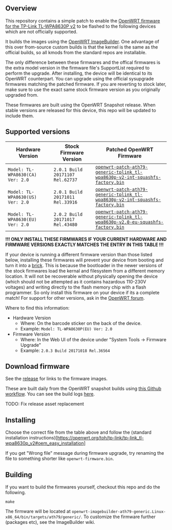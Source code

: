 ## Overview

This repository contains a simple patch to enable the [OpenWRT firmware for the TP-Link TL-WPA8630P v2](https://openwrt.org/toh/tp-link/tp-link_tl-wpa8630p_v2) to be flashed to the following devices which are not officially supported. 

It builds the images using the [OpenWRT ImageBuilder](https://openwrt.org/docs/guide-user/additional-software/imagebuilder). One advantage of this over from-source custom builds is that the kernel is the same as the official builds, so all kmods from the standard repos are installable.

The only difference between these firmwares and the offical firmwares is the extra model version in the firmware file's SupportList required to perform the upgrade. After installing, the device will be identical to its OpenWRT counterpart. You can upgrade using the official sysupgrade firmwares matching the patched firmware. If you are reverting to stock later, make sure to use the exact same stock firmware version as you originally upgraded from.

These firmwares are built using the OpenWRT Snapshot release. When stable versions are released for this device, this repo will be updated to include them.


## Supported versions 

| Hardware Version | Stock Firmware Version | Patched OpenWRT Firmware |
| --- | --- | --- |
| `Model: TL-WPA8630(CA) Ver: 2.0` | `2.0.1 Build 20171107 Rel.62737` | [`openwrt-patch-ath79-generic-tplink_tl-wpa8630p-v2-int-squashfs-factory.bin`](https://github.com/jwmullally/openwrt_wpa8630pv2_patched_firmware/releases/download/v1.0/openwrt-patch-ath79-generic-tplink_tl-wpa8630p-v2-int-squashfs-factory.bin) |
| `Model: TL-WPA8630(US) Ver: 2.0` | `2.0.1 Build 20171011 Rel.33916` | [`openwrt-patch-ath79-generic-tplink_tl-wpa8630p-v2-int-squashfs-factory.bin`](https://github.com/jwmullally/openwrt_wpa8630pv2_patched_firmware/releases/download/v1.0/openwrt-patch-ath79-generic-tplink_tl-wpa8630p-v2-int-squashfs-factory.bin) |
| `Model: TL-WPA8630(EU) Ver: 2.0` | `2.0.2 Build 20171017 Rel.43480` | [`openwrt-patch-ath79-generic-tplink_tl-wpa8630p-v2.0-eu-squashfs-factory.bin`](https://github.com/jwmullally/openwrt_wpa8630pv2_patched_firmware/releases/download/v1.0/openwrt-patch-ath79-generic-tplink_tl-wpa8630p-v2.0-eu-squashfs-factory.bin) |

**!!! ONLY INSTALL THESE FIRMWARES IF YOUR CURRENT HARDWARE AND FIRMWARE VERSIONS EXACTLY MATCHES THE ENTRY IN THIS TABLE !!!**

If your device is running a different firmware version than those listed below, installing these firmwares will prevent your device from booting and turn it into a [brick](https://en.wikipedia.org/wiki/%28electronics%29). This is because the bootloader in the newer versions of the stock firmwares load the kernal and filesystem from a different memory location. It will not be recoverable without physically opening the device (which should not be attempted as it contains hazardous 110-230V voltages) and writing directly to the flash memory chip with a flash programmer. So only install this firmware on your device if its a complete match! For support for other versions, ask in the [OpenWRT forum](https://forum.openwrt.org/).

Where to find this information:

* Hardware Version 
  * Where: On the barcode sticker on the back of the device.
  * Example: `Model: TL-WPA8630P(EU) Ver: 2.0`
* Firmware Version
  * Where: In the Web UI of the device under "System Tools -> Firmware Upgrade"
  * Example: `2.0.3 Build 20171018 Rel.36564`


## Download firmware

See the [release](https://github.com/jwmullally/openwrt_wpa8630pv2_patched_firmware/releases/tag/v1.0) for links to the firmware images.

These are built daily from the OpenWRT snapshot builds using [this Github workflow](./.github/workflows/build_release_images.yml). You can see the build logs [here](https://github.com/jwmullally/openwrt_wpa8630pv2_patched_firmware/actions?query=workflow%3ABuild-Release-Images).

TODO: Fix release asset replacement


## Installing

Choose the correct file from the table above and follow the (standard installation instructions)[https://openwrt.org/toh/tp-link/tp-link_tl-wpa8630p_v2#oem_easy_installation]

If you get "Wrong file" message during firmware upgrade, try renaming the file to something shorter like `openwrt-firmware.bin`.


## Building

If you want to build the firmwares yourself, checkout this repo and do the following.

```
make
```

The firmware will be located at `openwrt-imagebuilder-ath79-generic.Linux-x86_64/bin/targets/ath79/generic/`. To customize the firmware further (packages etc), see the ImageBuilder wiki.

